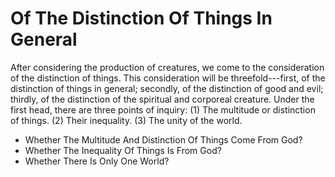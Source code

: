 # Of The Distinction Of Things In General

After considering the production of creatures, we come to the consideration of the distinction of things. This consideration will be threefold---first, of the distinction of things in general; secondly, of the distinction of good and evil; thirdly, of the distinction of the spiritual and corporeal creature.  Under the first head, there are three points of inquiry:
(1) The multitude or distinction of things.
(2) Their inequality.
(3) The unity of the world.

* Whether The Multitude And Distinction Of Things Come From God?
* Whether The Inequality Of Things Is From God?
* Whether There Is Only One World?
